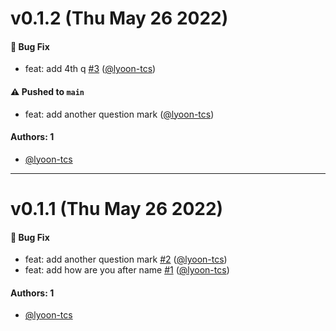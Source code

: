 # v0.1.2 (Thu May 26 2022)

#### 🐛 Bug Fix

- feat: add 4th q [#3](https://github.com/lyoon-tcs/auto-package-test/pull/3) ([@lyoon-tcs](https://github.com/lyoon-tcs))

#### ⚠️ Pushed to `main`

- feat: add another question mark ([@lyoon-tcs](https://github.com/lyoon-tcs))

#### Authors: 1

- [@lyoon-tcs](https://github.com/lyoon-tcs)

---

# v0.1.1 (Thu May 26 2022)

#### 🐛 Bug Fix

- feat: add another question mark [#2](https://github.com/lyoon-tcs/auto-package-test/pull/2) ([@lyoon-tcs](https://github.com/lyoon-tcs))
- feat: add how are you after name [#1](https://github.com/lyoon-tcs/auto-package-test/pull/1) ([@lyoon-tcs](https://github.com/lyoon-tcs))

#### Authors: 1

- [@lyoon-tcs](https://github.com/lyoon-tcs)
